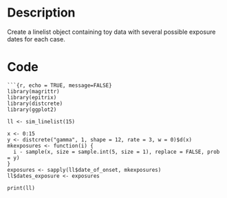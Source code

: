 # Description
Create a linelist object containing toy data with several possible exposure dates for each case.

# Code
```
```{r, echo = TRUE, message=FALSE}
library(magrittr)
library(epitrix)
library(distcrete)
library(ggplot2)
```
```{r, echo = TRUE}
ll <- sim_linelist(15)

x <- 0:15
y <- distcrete("gamma", 1, shape = 12, rate = 3, w = 0)$d(x)
mkexposures <- function(i) {
  i - sample(x, size = sample.int(5, size = 1), replace = FALSE, prob = y)
}
exposures <- sapply(ll$date_of_onset, mkexposures)
ll$dates_exposure <- exposures

print(ll)
```

```